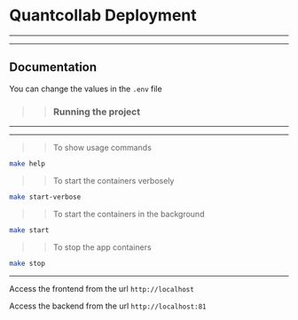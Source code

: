 # Quantcollab Deployment

---

---

## Documentation

You can change the values in the `.env` file

> > ### Running the project

---

---

> > To show usage commands

```bash
make help
```

> > To start the containers verbosely

```bash
make start-verbose
```

> > To start the containers in the background

```bash
make start
```

> > To stop the app containers

```bash
make stop
```

---

Access the frontend from the url `http://localhost`

Access the backend from the url `http://localhost:81`
